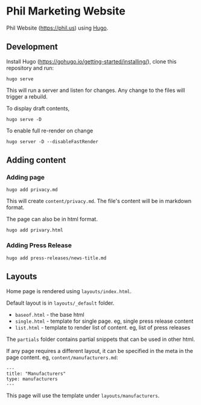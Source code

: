 # Phil Marketing Website

Phil Website (https://phil.us) using [Hugo](https://gohugo.io/).

## Development

Install Hugo (https://gohugo.io/getting-started/installing/), clone this repository and run:

```
hugo serve
```

This will run a server and listen for changes. Any change to the files will trigger a rebuild.

To display draft contents,

```
hugo serve -D
```

To enable full re-render on change

```
hugo server -D --disableFastRender
```

## Adding content

### Adding page

```
hugo add privacy.md
```

This will create `content/privacy.md`. The file's content will be in markdown format.

The page can also be in html format.

```
hugo add privary.html
```

### Adding Press Release

```
hugo add press-releases/news-title.md
```

## Layouts

Home page is rendered using `layouts/index.html`.

Default layout is in `layouts/_default` folder. 

- `baseof.html` - the base html
- `single.html` - template for single page. eg, single press release content
- `list.html` - template to render list of content. eg, list of press releases

The `partials` folder contains partial snippets that can be used in other html.

If any page requires a different layout, it can be specified in the meta in the page content. eg, `content/manufacturers.md`:

```
---
title: "Manufacturers"
type: manufacturers
---
```

This page will use the template under `layouts/manufacturers`.

